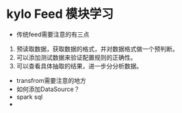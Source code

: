 # kylo Feed 模块学习    
* 传统feed需要注意的有三点  
 1. 预读取数据，获取数据的格式，并对数据格式做一个预判断。  
 2. 可以添加测试数据来验证配置规则的正确性。
 3. 可以查看具体抽取的结果，进一步分分析数据。
* transfrom需要注意的地方
* 如何添加DataSource？
* spark sql
* 

